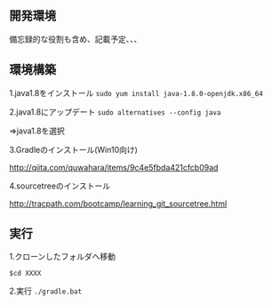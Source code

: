 ## 開発環境
備忘録的な役割も含め、記載予定、、、

## 環境構築
1.java1.8をインストール
```sudo yum install java-1.8.0-openjdk.x86_64```

 
2.java1.8にアップデート
```sudo alternatives --config java```

⇒java1.8を選択

 
3.Gradleのインストール(Win10向け)

http://qiita.com/quwahara/items/9c4e5fbda421cfcb09ad

 
4.sourcetreeのインストール

http://tracpath.com/bootcamp/learning_git_sourcetree.html
 
 
## 実行
1.クローンしたフォルダへ移動

```$cd XXXX```

2.実行
```./gradle.bat```
